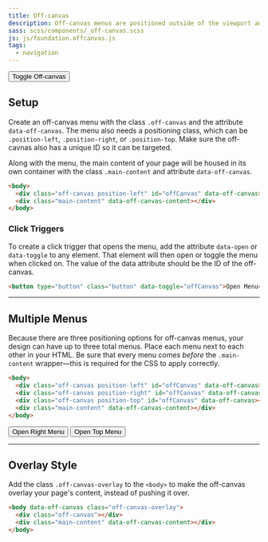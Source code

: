 ```yaml
---
title: Off-canvas
description: Off-canvas menus are positioned outside of the viewport and slide in when activated. Setting up an off-canvas layout in Foundation is super easy.
sass: scss/components/_off-canvas.scss
js: js/foundation.offcanvas.js
tags:
  - navigation
---
```


<button class="button" type="button" data-toggle="offCanvasLeft">Toggle Off-canvas</button>
 
## Setup

Create an off-canvas menu with the class `.off-canvas` and the attribute `data-off-canvas`. The menu also needs a positioning class, which can be `.position-left`, `.position-right`, or `.position-top`. Make sure the off-cavnas also has a unique ID so it can be targeted.

Along with the menu, the main content of your page will be housed in its own container with the class `.main-content` and attribute `data-off-canvas`.

```html
<body>
  <div class="off-canvas position-left" id="offCanvas" data-off-canvas></div>
  <div class="main-content" data-off-canvas-content></div>
</body>
```

### Click Triggers

To create a click trigger that opens the menu, add the attribute `data-open` or `data-toggle` to any element. That element will then open or toggle the menu when clicked on. The value of the data attribute should be the ID of the off-canvas.

```html
<button type="button" class="button" data-toggle="offCanvas">Open Menu</button>
```

---

## Multiple Menus

Because there are three positioning options for off-canvas menus, your design can have up to three total menus. Place each menu next to each other in your HTML. Be sure that every menu comes *before* the `.main-content` wrapper&mdash;this is required for the CSS to apply correctly.

```html
<body>
  <div class="off-canvas position-left" id="offCanvas" data-off-canvas></div>
  <div class="off-canvas position-right" id="offCanvas" data-off-canvas></div>
  <div class="off-canvas position-top" id="offCanvas" data-off-canvas></div>
  <div class="main-content" data-off-canvas-content></div>
</body>
```

<button class="button" type="button" data-toggle="offCanvasRight">Open Right Menu</button>
<button class="button" type="button" data-toggle="offCanvasTop">Open Top Menu</button>

---

## Overlay Style

Add the class `.off-canvas-overlay` to the `<body>` to make the off-canvas overlay your page's content, instead of pushing it over.

```html
<body data-off-canvas class="off-canvas-overlay">
  <div class="off-canvas"></div>
  <div class="main-content" data-off-canvas-content></div>
</body>
```